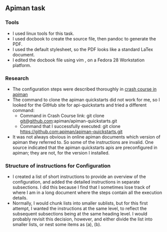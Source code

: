 ## Apiman task

### Tools
- I used linux tools for this task.
- I used docbook to create the source file, then pandoc to generate the PDF.
 - I used the default stylesheet, so the PDF looks like a standard LaTex document.
- I edited the docbook file using vim , on a Fedora 28 Workstation platform.

### Research

- The configuration steps were described thoroughly in [crash course in apiman](http://www.apiman.io/latest/crash-course.html#_getting_the_bits_downloading_apiman)
 - The command to clone the apiman quickstarts did not work for me, so I looked for the GitHub site for api-quickstarts and tried a different command:
   - Command in Crash Course link: git clone git@github.com:apiman/apiman-quickstarts.git
   - Command that I successfully executed: git clone https://github.com:apiman/apiman-quickstarts.git
- It was not always obvious in online apiman documents which version of apiman they referred to. So some of the instructions are invalid. One source indicated that the apiman quickstarts apis are preconfigured in apiman; they are not, for the version I installed.

### Structure of instructions for Configuration

- I created a  list of short instructions to provide an overview of the configuration, and added the detailed instructions in separate subsections. I did this because I find that I sometimes lose track of where I am in a long document where the steps contain all the execution details.
- Normally, I would chunk lists into smaller sublists, but for this first attempt, I wanted the instructions at the same level, to reflect the subsequent subsections being at the same heading level. I would probably revisit this decision, however, and either divide the list into smaller lists, or nest some items as (a), (b).
<!--**Bold** and _Italic_ and `Code` text
[Link](url) and ![Image](src)-->


